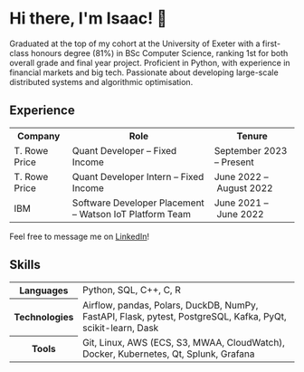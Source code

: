 # Hi there, I'm Isaac! 👋

Graduated at the top of my cohort at the University of Exeter with a first-class
honours degree (81%) in BSc Computer Science, ranking 1st for both overall grade
and final year project. Proficient in Python, with experience in financial
markets and big tech. Passionate about developing large-scale distributed
systems and algorithmic optimisation.

## Experience

<table>
  <tr>
    <th>Company</th>
    <th>Role</th>
    <th>Tenure</th>
  <tr>
    <td>T. Rowe Price</td>
    <td>Quant Developer – Fixed Income</td>
    <td>September 2023 – Present</td>
  </tr>
  <tr>
    <td>T. Rowe Price</td>
    <td>Quant Developer Intern – Fixed Income</td>
    <td>June 2022 – August 2022</td>
  </tr>
  <tr>
    <td>IBM</td>
    <td>Software Developer Placement – Watson IoT Platform Team</td>
    <td>June 2021 – June 2022</td>
  </tr>
</table>

Feel free to message me on [LinkedIn](https://www.linkedin.com/in/isaaccheng9)!

## Skills

<table>
  <tr>
    <th>Languages</th>
    </p>
    <td>Python, SQL, C++, C, R</td>
  </tr>
  <tr>
    <th>Technologies</th>
    <td>Airflow, pandas, Polars, DuckDB, NumPy, FastAPI, Flask, pytest,
    PostgreSQL, Kafka, PyQt, scikit-learn, Dask
  </td>
  <tr>
    <th>Tools</th>
    <td>Git, Linux, AWS (ECS, S3, MWAA, CloudWatch), Docker, Kubernetes, Qt,
    Splunk, Grafana
  </td>
  </tr>
</table>
